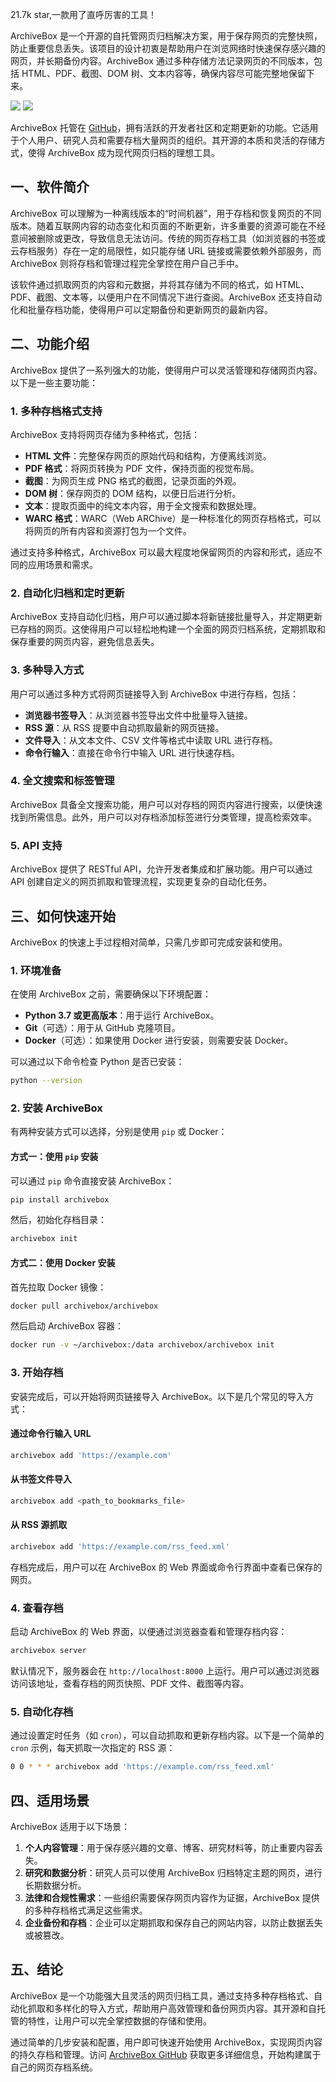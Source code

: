 21.7k star,一款用了直呼厉害的工具！

ArchiveBox 是一个开源的自托管网页归档解决方案，用于保存网页的完整快照，防止重要信息丢失。该项目的设计初衷是帮助用户在浏览网络时快速保存感兴趣的网页，并长期备份内容。ArchiveBox 通过多种存储方法记录网页的不同版本，包括 HTML、PDF、截图、DOM 树、文本内容等，确保内容尽可能完整地保留下来。

![](image.png)
![](image-1.png)

ArchiveBox 托管在 [GitHub](https://github.com/ArchiveBox/ArchiveBox)，拥有活跃的开发者社区和定期更新的功能。它适用于个人用户、研究人员和需要存档大量网页的组织。其开源的本质和灵活的存储方式，使得 ArchiveBox 成为现代网页归档的理想工具。

## 一、软件简介

ArchiveBox 可以理解为一种离线版本的“时间机器”，用于存档和恢复网页的不同版本。随着互联网内容的动态变化和页面的不断更新，许多重要的资源可能在不经意间被删除或更改，导致信息无法访问。传统的网页存档工具（如浏览器的书签或云存档服务）存在一定的局限性，如只能存储 URL 链接或需要依赖外部服务，而 ArchiveBox 则将存档和管理过程完全掌控在用户自己手中。

该软件通过抓取网页的内容和元数据，并将其存储为不同的格式，如 HTML、PDF、截图、文本等，以便用户在不同情况下进行查阅。ArchiveBox 还支持自动化和批量存档功能，使得用户可以定期备份和更新网页的最新内容。

## 二、功能介绍

ArchiveBox 提供了一系列强大的功能，使得用户可以灵活管理和存储网页内容。以下是一些主要功能：

### 1. 多种存档格式支持

ArchiveBox 支持将网页存储为多种格式，包括：
- **HTML 文件**：完整保存网页的原始代码和结构，方便离线浏览。
- **PDF 格式**：将网页转换为 PDF 文件，保持页面的视觉布局。
- **截图**：为网页生成 PNG 格式的截图，记录页面的外观。
- **DOM 树**：保存网页的 DOM 结构，以便日后进行分析。
- **文本**：提取页面中的纯文本内容，用于全文搜索和数据处理。
- **WARC 格式**：WARC（Web ARChive）是一种标准化的网页存档格式，可以将网页的所有内容和资源打包为一个文件。

通过支持多种格式，ArchiveBox 可以最大程度地保留网页的内容和形式，适应不同的应用场景和需求。

### 2. 自动化归档和定时更新

ArchiveBox 支持自动化归档，用户可以通过脚本将新链接批量导入，并定期更新已存档的网页。这使得用户可以轻松地构建一个全面的网页归档系统，定期抓取和保存重要的网页内容，避免信息丢失。

### 3. 多种导入方式

用户可以通过多种方式将网页链接导入到 ArchiveBox 中进行存档，包括：
- **浏览器书签导入**：从浏览器书签导出文件中批量导入链接。
- **RSS 源**：从 RSS 提要中自动抓取最新的网页链接。
- **文件导入**：从文本文件、CSV 文件等格式中读取 URL 进行存档。
- **命令行输入**：直接在命令行中输入 URL 进行快速存档。

### 4. 全文搜索和标签管理

ArchiveBox 具备全文搜索功能，用户可以对存档的网页内容进行搜索，以便快速找到所需信息。此外，用户可以对存档添加标签进行分类管理，提高检索效率。

### 5. API 支持

ArchiveBox 提供了 RESTful API，允许开发者集成和扩展功能。用户可以通过 API 创建自定义的网页抓取和管理流程，实现更复杂的自动化任务。

## 三、如何快速开始

ArchiveBox 的快速上手过程相对简单，只需几步即可完成安装和使用。

### 1. 环境准备

在使用 ArchiveBox 之前，需要确保以下环境配置：
- **Python 3.7 或更高版本**：用于运行 ArchiveBox。
- **Git**（可选）：用于从 GitHub 克隆项目。
- **Docker**（可选）：如果使用 Docker 进行安装，则需要安装 Docker。

可以通过以下命令检查 Python 是否已安装：
```bash
python --version
```

### 2. 安装 ArchiveBox

有两种安装方式可以选择，分别是使用 `pip` 或 Docker：

#### 方式一：使用 `pip` 安装

可以通过 `pip` 命令直接安装 ArchiveBox：
```bash
pip install archivebox
```

然后，初始化存档目录：
```bash
archivebox init
```

#### 方式二：使用 Docker 安装

首先拉取 Docker 镜像：
```bash
docker pull archivebox/archivebox
```

然后启动 ArchiveBox 容器：
```bash
docker run -v ~/archivebox:/data archivebox/archivebox init
```

### 3. 开始存档

安装完成后，可以开始将网页链接导入 ArchiveBox。以下是几个常见的导入方式：

#### 通过命令行输入 URL
```bash
archivebox add 'https://example.com'
```

#### 从书签文件导入
```bash
archivebox add <path_to_bookmarks_file>
```

#### 从 RSS 源抓取
```bash
archivebox add 'https://example.com/rss_feed.xml'
```

存档完成后，用户可以在 ArchiveBox 的 Web 界面或命令行界面中查看已保存的网页。

### 4. 查看存档

启动 ArchiveBox 的 Web 界面，以便通过浏览器查看和管理存档内容：
```bash
archivebox server
```

默认情况下，服务器会在 `http://localhost:8000` 上运行。用户可以通过浏览器访问该地址，查看存档的网页快照、PDF 文件、截图等内容。

### 5. 自动化存档

通过设置定时任务（如 `cron`），可以自动抓取和更新存档内容。以下是一个简单的 `cron` 示例，每天抓取一次指定的 RSS 源：
```bash
0 0 * * * archivebox add 'https://example.com/rss_feed.xml'
```

## 四、适用场景

ArchiveBox 适用于以下场景：
1. **个人内容管理**：用于保存感兴趣的文章、博客、研究材料等，防止重要内容丢失。
2. **研究和数据分析**：研究人员可以使用 ArchiveBox 归档特定主题的网页，进行长期数据分析。
3. **法律和合规性需求**：一些组织需要保存网页内容作为证据，ArchiveBox 提供的多种存档格式满足这些需求。
4. **企业备份和存档**：企业可以定期抓取和保存自己的网站内容，以防止数据丢失或被篡改。

## 五、结论

ArchiveBox 是一个功能强大且灵活的网页归档工具，通过支持多种存档格式、自动化抓取和多样化的导入方式，帮助用户高效管理和备份网页内容。其开源和自托管的特性，让用户可以完全掌控数据的存储和使用。

通过简单的几步安装和配置，用户即可快速开始使用 ArchiveBox，实现网页内容的持久存档和管理。访问 [ArchiveBox GitHub](https://github.com/ArchiveBox/ArchiveBox) 获取更多详细信息，开始构建属于自己的网页存档系统。